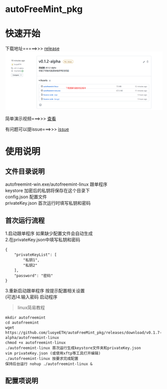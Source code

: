 # autoFreeMint_pkg
# 快速开始    
下载地址=====>>> [release](https://github.com/luoyeETH/autoFreeMint_pkg/releases)  
![download](download.png)  

简单演示视频===>>> [查看](https://www.bilibili.com/video/BV1Pe4y1o7Lg/)  

有问题可以提issue===>>> [issue](https://github.com/luoyeETH/autoFreeMint_pkg/issues) 

# 使用说明  
## 文件目录说明

autofreemint-win.exe/autofreemint-linux  跟单程序  
keystore                                 加密后的私钥将保存在这个目录下  
config.json                              配置文件  
privateKey.json                          首次运行时填写私钥和密码   

## 首次运行流程  
1.启动跟单程序 如果缺少配置文件会自动生成  
2.在privateKey.json中填写私钥和密码  
```
{
    "privateKeyList": [
        "私钥1",
        "私钥2"
    ],
    "password": "密码"
}
```  

3.重新启动跟单程序 按提示配置相关设置  
(可选)4.输入密码 启动程序  

>linux简易教程 
```
mkdir autofreemint
cd autofreemint
wget https://github.com/luoyeETH/autoFreeMint_pkg/releases/download/v0.1.7-alpha/autofreemint-linux
chmod +x autofreemint-linux
./autofreemint-linux 首次运行生成keystore文件夹和privateKey.json
vim privateKey.json (或使用xftp等工具打开编辑)
./autofreemint-linux 按要求完成配置
保持后台运行 nohup ./autofreemint-linux & 
```

## 配置项说明  

